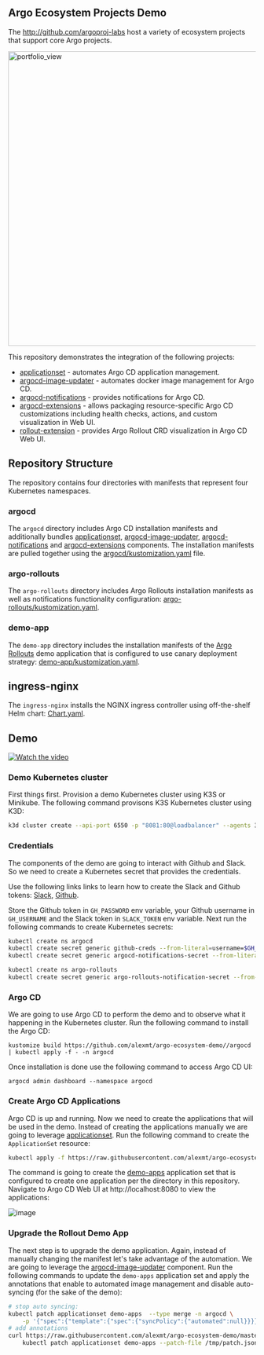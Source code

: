 Argo Ecosystem Projects Demo
----------------------------

The http://github.com/argoproj-labs host a variety of ecosystem projects that support core Argo projects.

<img width="600" alt="portfolio_view" src="https://user-images.githubusercontent.com/426437/136265445-8dcd14c3-d519-4898-93d6-05cfe474c558.png">

This repository demonstrates the integration of the following projects:

* [applicationset](https://github.com/argoproj-labs/applicationset) - automates Argo CD application management.
* [argocd-image-updater](https://github.com/argoproj-labs/argocd-image-updater) - automates docker image management for Argo CD.
* [argocd-notifications](https://github.com/argoproj-labs/argocd-notifications) - provides notifications for Argo CD.
* [argocd-extensions](https://github.com/argoproj-labs/argocd-extensions) - allows packaging resource-specific Argo CD customizations including health checks,
  actions, and custom visualization in Web UI.
* [rollout-extension](https://github.com/argoproj-labs/rollout-extension) - provides Argo Rollout CRD visualization in Argo CD Web UI.

## Repository Structure

The repository contains four directories with manifests that represent four Kubernetes namespaces.

### argocd

The `argocd` directory includes Argo CD installation manifests and additionally bundles [applicationset](https://github.com/argoproj-labs/applicationset),
[argocd-image-updater](https://github.com/argoproj-labs/argocd-image-updater), [argocd-notifications](https://github.com/argoproj-labs/argocd-notifications) and 
[argocd-extensions](https://github.com/argoproj-labs/argocd-extensions) components. The installation manifests are pulled together using the
[argocd/kustomization.yaml](argocd/kustomization.yaml) file.

### argo-rollouts

The `argo-rollouts` directory includes Argo Rollouts installation manifests as well as notifications functionality configuration:
[argo-rollouts/kustomization.yaml](argo-rollouts/kustomization.yaml).

### demo-app

The `demo-app` directory includes the installation manifests of the [Argo Rollouts](https://github.com/argoproj/rollouts-demo) demo application
that is configured to use canary deployment strategy: [demo-app/kustomization.yaml](demo-app/kustomization.yaml).

## ingress-nginx

The `ingress-nginx` installs the NGINX ingress controller using off-the-shelf Helm chart: [Chart.yaml](ingress-nginx/Chart.yaml).

## Demo

[![Watch the video](https://img.youtube.com/vi/GHxhmTuBpgg/sddefault.jpg)](https://www.youtube.com/embed/GHxhmTuBpgg)

### Demo Kubernetes cluster

First things first. Provision a demo Kubernetes cluster using K3S or Minikube. The following command provisons K3S Kubernetes cluster using K3D:

```bash
k3d cluster create --api-port 6550 -p "8081:80@loadbalancer" --agents 3 --k3s-server-arg '--no-deploy=traefik'
```

### Credentials

The components of the demo are going to interact with Github and Slack. So we need to create a Kubernetes secret that provides the credentials.

Use the following links links to learn how to create the Slack and Github tokens: 
[Slack](https://argocd-notifications.readthedocs.io/en/stable/services/slack/),
[Github](https://docs.github.com/en/authentication/keeping-your-account-and-data-secure/creating-a-personal-access-token).

Store the Github token in `GH_PASSWORD` env variable, your Github username in `GH_USERNAME` and the Slack token in `SLACK_TOKEN` env variable.
Next run the following commands to create Kubernetes secrets:

```bash
kubectl create ns argocd
kubectl create secret generic github-creds --from-literal=username=$GH_USER --from-literal=password=$GH_PASSWORD -n argocd
kubectl create secret generic argocd-notifications-secret --from-literal=slack-token=$SLACK_TOKEN -n argocd

kubectl create ns argo-rollouts
kubectl create secret generic argo-rollouts-notification-secret --from-literal=slack-token=$SLACK_TOKEN -n argo-rollouts
```

### Argo CD

We are going to use Argo CD to perform the demo and to observe what it happening in the Kubernetes cluster. Run the following
command to install the Argo CD:

```
kustomize build https://github.com/alexmt/argo-ecosystem-demo//argocd | kubectl apply -f - -n argocd
```

Once installation is done use the following command to access Argo CD UI:

```
argocd admin dashboard --namespace argocd
```

### Create Argo CD Applications

Argo CD is up and running. Now we need to create the applications that will be used in the demo. Instead of creating the applications
manually we are going to leverage [applicationset](https://github.com/argoproj-labs/applicationset). Run the following command to create
the `ApplicationSet` resource:

```bash
kubectl apply -f https://raw.githubusercontent.com/alexmt/argo-ecosystem-demo/master/appset.yaml -n argocd
```

The command is going to create the [demo-apps](appset.yaml) application set that is configured to create one application per the directory in this repository.
Navigate to Argo CD Web UI at http://localhost:8080 to view the applications:

![image](https://user-images.githubusercontent.com/426437/136109471-136fe2ce-da67-47fa-b31a-de6b159bda72.png)

### Upgrade the Rollout Demo App

The next step is to upgrade the demo application. Again, instead of manually changing the manifest let's take advantage of the automation. We are going to leverage
the [argocd-image-updater](https://github.com/argoproj-labs/argocd-image-updater) component. Run the following commands to update the `demo-apps` application set
and apply the annotations that enable to automated image management and disable auto-syncing (for the sake of the demo):

```bash
# stop auto syncing:
kubectl patch applicationset demo-apps  --type merge -n argocd \
    -p '{"spec":{"template":{"spec":{"syncPolicy":{"automated":null}}}}}'
# add annotations
curl https://raw.githubusercontent.com/alexmt/argo-ecosystem-demo/master/appset_patch.json > /tmp/patch.json && \
    kubectl patch applicationset demo-apps --patch-file /tmp/patch.json  -n argocd --type merge
```
